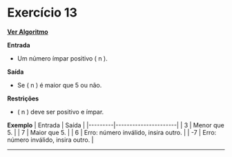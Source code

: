 # Exercício 13
[**Ver Algoritmo**](Algoritmo13.md)

**Entrada**

- Um número ímpar positivo \( n \).

**Saída**
- Se \( n \) é maior que 5 ou não.

**Restrições**

- \( n \) deve ser positivo e ímpar.

**Exemplo**
| Entrada | Saída                |
|---------|----------------------|
| 3       | Menor que 5.         |
| 7       | Maior que 5.         |
| 6       | Erro: número inválido, insira outro. |
| -7      | Erro: número inválido, insira outro. |

---
